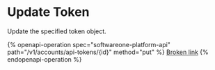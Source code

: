 # Update Token

Update the specified token object.

{% openapi-operation spec="softwareone-platform-api" path="/v1/accounts/api-tokens/{id}" method="put" %}
[Broken link](broken-reference)
{% endopenapi-operation %}
